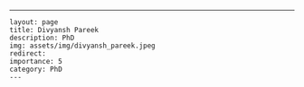 ---
    layout: page
    title: Divyansh Pareek
    description: PhD
    img: assets/img/divyansh_pareek.jpeg
    redirect: 
    importance: 5
    category: PhD
    ---
    